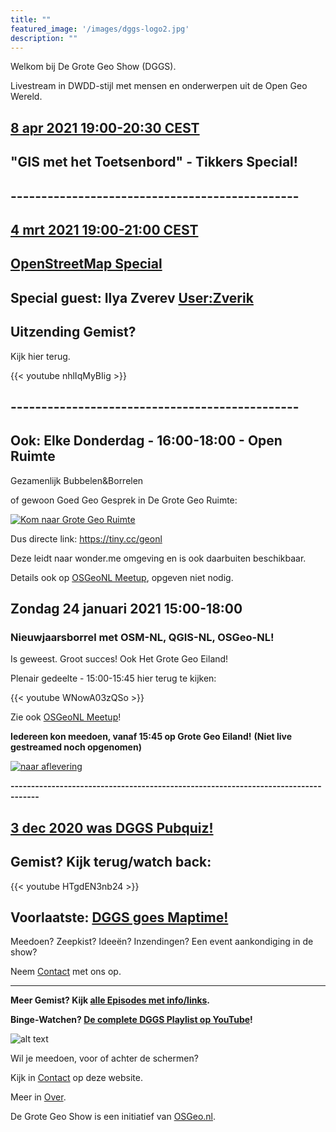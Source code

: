 ```yaml
---
title: ""
featured_image: '/images/dggs-logo2.jpg'
description: ""
---
```


Welkom bij De Grote Geo Show (DGGS).
   
Livestream in DWDD-stijl met mensen en onderwerpen uit de Open Geo Wereld.

## __[8 apr 2021 19:00-20:30 CEST](/episode/episode-0016/)__
## "GIS met het Toetsenbord" - Tikkers Special!
## -----------------------------------------------

## __[4 mrt 2021 19:00-21:00 CEST](/episode/episode-0015/)__
## __[OpenStreetMap Special](/episode/episode-0015/)__
## Special guest: Ilya Zverev [User:Zverik](https://wiki.openstreetmap.org/wiki/User:Zverik)

## Uitzending Gemist?

Kijk hier terug.

{{< youtube nhlIqMyBIig >}}

## -----------------------------------------------
## Ook: Elke Donderdag - 16:00-18:00 - Open Ruimte

Gezamenlijk Bubbelen&Borrelen 

of gewoon Goed Geo Gesprek in De Grote Geo Ruimte:

[![Kom naar Grote Geo Ruimte](/images/grote-geo-ruimte-trans.jpg)](https://tiny.cc/geonl "naar Grote Geo Ruimte")
 
Dus directe link: https://tiny.cc/geonl

Deze leidt naar wonder.me omgeving en is ook daarbuiten beschikbaar.

Details ook op [OSGeoNL Meetup](https://www.meetup.com/OSGeoNL/events/lgjwdsyccdbgb/), opgeven niet nodig.


## Zondag 24 januari 2021 15:00-18:00 

### Nieuwjaarsborrel met OSM-NL, QGIS-NL, OSGeo-NL! 

Is geweest. Groot succes! Ook Het Grote Geo Eiland! 

Plenair gedeelte - 15:00-15:45 hier terug te kijken:

{{< youtube WNowA03zQSo >}}   

Zie ook [OSGeoNL Meetup](https://www.meetup.com/OSGeoNL/events/275612524/)!

**Iedereen kon meedoen, vanaf 15:45 op Grote Geo Eiland!**
**(Niet live gestreamed noch opgenomen)**
<!-- [![Join us op Grote Geo Eiland](/images/episode-0014/grote-geo-eiland-screenshot.jpg)](https://www.wonder.me/r?id=5e97efe2-c837-4ed9-b7b2-9011ba49b712 "Join us op Grote Geo Eiland") --> 

[![naar aflevering](/images/episode-0014/grote-geo-eiland-screenshot2.png)](/episode/episode-0014/ "naar aflevering")

**-----------------------------------------------------------------------------------**

## __[3 dec 2020 was DGGS Pubquiz!](/episode/episode-0013/)__

## __Gemist? Kijk terug/watch back:__
 

{{< youtube HTgdEN3nb24 >}}
 
## Voorlaatste: __[DGGS goes Maptime!](/episode/episode-0012/)__

Meedoen? Zeepkist? Ideeën? Inzendingen? Een event aankondiging in de show?

Neem [Contact](/contact/) met ons op. 


 -----

__Meer Gemist? Kijk [alle Episodes met info/links](/episode).__ 
 
__Binge-Watchen? [De complete DGGS Playlist op YouTube](https://www.youtube.com/playlist?list=PLJMEnRQpAfZqCkhGh3lb3KUnXssK7Sk6C)!__

![alt text](/images/screenshots/episode-1-10.png "Episode #1-#10")

Wil je meedoen, voor of achter de schermen?

Kijk in [Contact](/contact/) op deze website.

Meer in [Over](/about/).

De Grote Geo Show is een initiatief van [OSGeo.nl](https://osgeo.nl).
                                                                   